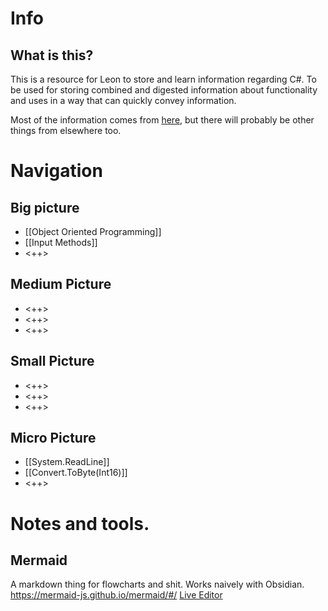 # Info
## What is this?
This is a resource for Leon to store and learn information regarding C#. To be used for storing combined and digested information about functionality and uses in a way that can quickly convey information.

Most of the information comes from [here](https://docs.microsoft.com/en-us/dotnet/csharp/programming-guide/), but there will probably be other things from elsewhere too.

# Navigation
## Big picture
- [[Object Oriented Programming]]
- [[Input Methods]]
- <++>

## Medium Picture
- <++>
- <++>
- <++>

## Small Picture
- <++>
- <++>
- <++>

## Micro Picture
- [[System.ReadLine]]
- [[Convert.ToByte(Int16)]]
- <++>

# Notes and tools.
## Mermaid
A markdown thing for flowcharts and shit. Works naively with Obsidian.
https://mermaid-js.github.io/mermaid/#/
[Live Editor](https://mermaid-js.github.io/mermaid-live-editor/#/edit/eyJjb2RlIjoiZ3JhcGggVERcbiAgQVtDaHJpc3RtYXNdIC0tPnxHZXQgbW9uZXl8IEIoR28gc2hvcHBpbmcpXG4gIEIgLS0-IEN7TGV0IG1lIHRoaW5rfVxuICBDIC0tPnxPbmV8IERbTGFwdG9wXVxuICBDIC0tPnxUd298IEVbaVBob25lXVxuICBDIC0tPnxUaHJlZXwgRltmYTpmYS1jYXIgQ2FyXVxuXHRcdCIsIm1lcm1haWQiOnsidGhlbWUiOiJkZWZhdWx0In0sInVwZGF0ZUVkaXRvciI6ZmFsc2V9) 